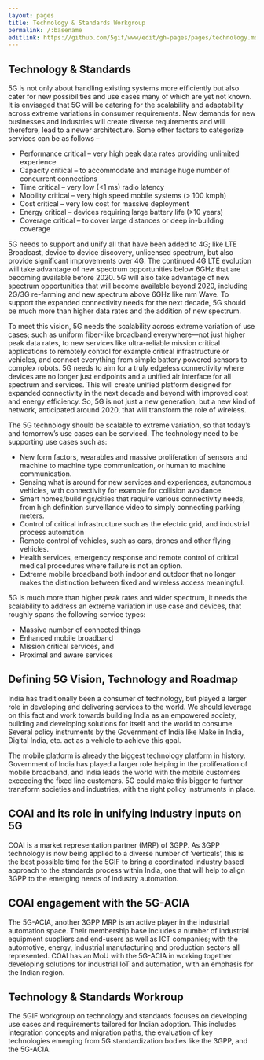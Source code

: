 ```yaml
---
layout: pages
title: Technology & Standards Workgroup
permalink: /:basename
editlink: https://github.com/5gif/www/edit/gh-pages/pages/technology.md
---
```


## Technology & Standards

5G is not only about handling existing systems more efficiently but also cater for new possibilities and use cases many of which are yet not known. It is envisaged that 5G will be catering for the scalability and adaptability across extreme variations in consumer requirements. New demands for new businesses and industries will create diverse requirements and will therefore, lead to a newer architecture. Some other factors to categorize services can be as follows –

* Performance critical – very high peak data rates providing unlimited experience
* Capacity critical – to accommodate and manage huge number of concurrent connections
* Time critical – very low (<1 ms) radio latency
* Mobility critical – very high speed mobile systems (> 100 kmph)
* Cost critical – very low cost for massive deployment
* Energy critical – devices requiring large battery life (>10 years)
* Coverage critical – to cover large distances or deep in-building coverage

5G needs to support and unify all that have been added to 4G; like LTE Broadcast, device to device discovery, unlicensed spectrum, but also provide significant improvements over 4G. The continued 4G LTE evolution will take advantage of new spectrum opportunities below 6GHz that are becoming available before 2020. 5G will also take advantage of new spectrum opportunities that will become available beyond 2020, including 2G/3G re-farming and new spectrum above 6GHz like mm Wave. To support the expanded connectivity needs for the next decade, 5G should be much more than higher data rates and the addition of new spectrum.

To meet this vision, 5G needs the scalability across extreme variation of use cases; such as uniform fiber-like broadband everywhere—not just higher peak data rates, to new services like ultra-reliable mission critical applications to remotely control for example critical infrastructure or vehicles, and connect everything from simple battery powered sensors to complex robots. 5G needs to aim for a truly edgeless connectivity where devices are no longer just endpoints and a unified air interface for all spectrum and services. This will create unified platform designed for expanded connectivity in the next decade and beyond with improved cost and energy efficiency. So, 5G is not just a new generation, but a new kind of network, anticipated around 2020, that will transform the role of wireless.

The 5G technology should be scalable to extreme variation, so that today’s and tomorrow’s use cases can be serviced. The technology need to be supporting use cases such as:

* New form factors, wearables and massive proliferation of sensors and machine to machine type communication, or human to machine communication.
* Sensing what is around for new services and experiences, autonomous vehicles, with connectivity for example for collision avoidance.
* Smart homes/buildings/cities that require various connectivity needs, from high definition surveillance video to simply connecting parking meters.
* Control of critical infrastructure such as the electric grid, and industrial process automation
* Remote control of vehicles, such as cars, drones and other flying vehicles.
* Health services, emergency response and remote control of critical medical procedures where failure is not an option.
* Extreme mobile broadband both indoor and outdoor that no longer makes the distinction between fixed and wireless access meaningful.

5G is much more than higher peak rates and wider spectrum, it needs the scalability to address an extreme variation in use case and devices, that roughly spans the following service types:

* Massive number of connected things
* Enhanced mobile broadband
* Mission critical services, and
* Proximal and aware services

## Defining 5G Vision, Technology and Roadmap

India has traditionally been a consumer of technology, but played a larger role in developing and delivering services to the world. We should leverage on this fact and work towards building India as an empowered society, building and developing solutions for itself and the world to consume. Several policy instruments by the Government of India like Make in India, Digital India, etc. act as a vehicle to achieve this goal.

The mobile platform is already the biggest technology platform in history. Government of India has played a larger role helping in the proliferation of mobile broadband, and India leads the world with the mobile customers exceeding the fixed line customers. 5G could make this bigger to further transform societies and industries, with the right policy instruments in place.

## COAI and its role in unifying Industry inputs on 5G

COAI is a market representation partner (MRP) of 3GPP. As 3GPP technology is now being applied to a diverse number of ‘verticals’, this is the best possible time for the 5GIF to bring a coordinated industry based approach to the standards process within India, one that will help to align 3GPP to the emerging needs of industry automation.

## COAI engagement with the 5G-ACIA

The 5G-ACIA, another 3GPP MRP is an active player in the industrial automation space. Their membership base includes a number of industrial equipment suppliers and end-users as well as ICT companies; with the automotive, energy, industrial manufacturing and production sectors all represented. COAI has an MoU with the 5G-ACIA in working together developing solutions for industrial IoT and automation, with an emphasis for the Indian region.

## Technology & Standards Workroup

The 5GIF workgroup on technology and standards focuses on developing use cases and requirements tailored for Indian adoption. This includes integration concepts and migration paths, the evaluation of key technologies emerging from 5G standardization bodies like the 3GPP, and the 5G-ACIA.
